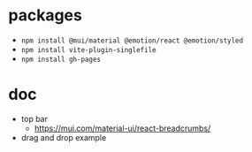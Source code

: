 # packages
- `npm install @mui/material @emotion/react @emotion/styled`
- `npm install vite-plugin-singlefile`
- `npm install gh-pages`

# doc
- top bar
    - https://mui.com/material-ui/react-breadcrumbs/
- drag and drop example